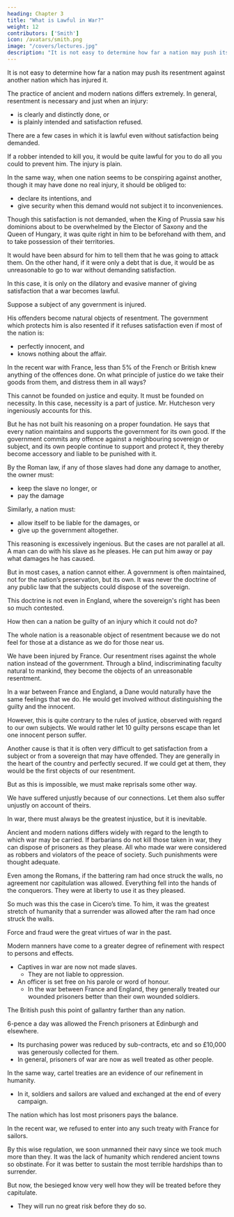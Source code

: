 ```yaml
---
heading: Chapter 3
title: "What is Lawful in War?"
weight: 12
contributors: ['Smith']
icon: /avatars/smith.png
image: "/covers/lectures.jpg"
description: "It is not easy to determine how far a nation may push its resentment against another nation which has injured it"
---
```




<!-- [Second,] quantum liceat bello? -->

It is not easy to determine how far a nation may push its resentment against another nation which has injured it.

The practice of ancient and modern nations differs extremely. In general, resentment is necessary and just when an injury:
- is clearly and distinctly done, or
- is plainly intended and satisfaction refused.

There are a few cases in which it is lawful even without satisfaction being demanded.

If a robber intended to kill you, it would be quite lawful for you to do all you could to prevent him. The injury is plain.

In the same way, when one nation seems to be conspiring against another, though it may have done no real injury, it should be obliged to:
- declare its intentions, and
- give security when this demand would not subject it to inconveniences.

Though this satisfaction is not demanded, when the King of Prussia saw his dominions about to be overwhelmed by the Elector of Saxony and the Queen of Hungary, it was quite right in him to be beforehand with them, and to take possession of their territories.

It would have been absurd for him to tell them that he was going to attack them.
On the other hand, if it were only a debt that is due, it would be as unreasonable to go to war without demanding satisfaction.

In this case, it is only on the dilatory and evasive manner of giving satisfaction that a war becomes lawful.

Suppose a subject of any government is injured.

His offenders become natural objects of resentment. The government which protects him is also resented if it refuses satisfaction even if most of the nation is:
- perfectly innocent, and
- knows nothing about the affair.

In the recent war with France, less than 5% of the French or British knew anything of the offences done. On what principle of justice do we take their goods from them, and distress them in all ways?

This cannot be founded on justice and equity. It must be founded on necessity. In this case, necessity is a part of justice. Mr. Hutcheson very ingeniously accounts for this.

But he has not built his reasoning on a proper foundation. He says that every nation maintains and supports the government for its own good. If the government commits any offence against a neighbouring sovereign or subject, and its own people continue to support and protect it, they thereby become accessory and liable to be punished with it.

By the Roman law, if any of those slaves had done any damage to another, the owner must:
- keep the slave no longer, or
- pay the damage

Similarly, a nation must:
- allow itself to be liable for the damages, or
- give up the government altogether.

This reasoning is excessively ingenious. But the cases are not parallel at all. A man can do with his slave as he pleases. He can put him away or pay what damages he has caused.

But in most cases, a nation cannot either. A government is often maintained, not for the nation’s preservation, but its own. It was never the doctrine of any public law that the subjects could dispose of the sovereign. 

This doctrine is not even in England, where the sovereign's right has been so much contested.

How then can a nation be guilty of an injury which it could not do?

The whole nation is a reasonable object of resentment because we do not feel for those at a distance as we do for those near us.

We have been injured by France. Our resentment rises against the whole nation instead of the government. Through a blind, indiscriminating faculty natural to mankind, they become the objects of an unreasonable resentment.

In a war between France and England, a Dane would naturally have the same feelings that we do. He would get involved without distinguishing the guilty and the innocent.

However, this is quite contrary to the rules of justice, observed with regard to our own subjects. We would rather let 10 guilty persons escape than let one innocent person suffer.

Another cause is that it is often very difficult to get satisfaction from a subject or from a sovereign that may have offended. They are generally in the heart of the country and perfectly secured. If we could get at them, they would be the first objects of our resentment.

But as this is impossible, we must make reprisals some other way.

We have suffered unjustly because of our connections. Let them also suffer unjustly on account of theirs.

In war, there must always be the greatest injustice, but it is inevitable.

Ancient and modern nations differs widely with regard to the length to which war may be carried. If barbarians do not kill those taken in war, they can dispose of prisoners as they please. All who made war were considered as robbers and violators of the peace of society. Such punishments were thought adequate.

Even among the Romans, if the battering ram had once struck the walls, no agreement nor capitulation was allowed. Everything fell into the hands of the conquerors. They were at liberty to use it as they pleased.

So much was this the case in Cicero’s time. To him, it was the greatest stretch of humanity that a surrender was allowed after the ram had once struck the walls.

Force and fraud were the great virtues of war in the past.

Modern manners have come to a greater degree of refinement with respect to persons and effects.
- Captives in war are now not made slaves.
  - They are not liable to oppression.
- An officer is set free on his parole or word of honour.
  - In the war between France and England, they generally treated our wounded prisoners better than their own wounded soldiers.

The British push this point of gallantry farther than any nation.

6-pence a day was allowed the French prisoners at Edinburgh and elsewhere.
- Its purchasing power was reduced by sub-contracts, etc and so £10,000 was generously collected for them.
- In general, prisoners of war are now as well treated as other people.

In the same way, cartel treaties are an evidence of our refinement in humanity.
- In it, soldiers and sailors are valued and exchanged at the end of every campaign.

The nation which has lost most prisoners pays the balance.

In the recent war, we refused to enter into any such treaty with France for sailors.

By this wise regulation, we soon unmanned their navy since we took much more than they.
It was the lack of humanity which rendered ancient towns so obstinate.
For it was better to sustain the most terrible hardships than to surrender.

But now, the besieged know very well how they will be treated before they capitulate.
- They will run no great risk before they do so.


